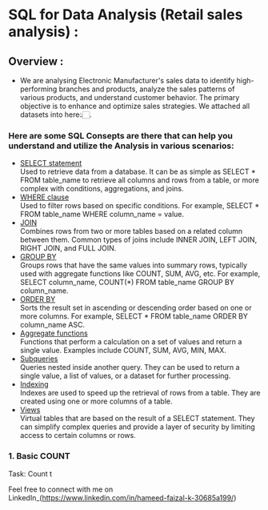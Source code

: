# SQL for Data Analysis (Retail sales analysis) :
## Overview :
- We are analysing Electronic Manufacturer's sales data to identify high-performing branches and products, analyze the sales patterns of various products, and understand customer behavior. The primary objective is to enhance and optimize sales strategies. We attached all datasets into here👆🏻.
### Here are some SQL Consepts are there that can help you understand and utilize the Analysis in various scenarios:
 - [SELECT statement](https://github.com/HameedFaizalK/SQL-for-Data-Analytics/blob/main/SQL%20SELECT%20Statement)<br>Used to retrieve data from a database. It can be as simple as SELECT * FROM table_name to retrieve all columns and rows from a table, or more complex with conditions, aggregations, and joins.
- [WHERE clause](https://github.com/HameedFaizalK/SQL-for-Data-Analytics/blob/main/SQL%20WHERE%20Clause.md)<br>Used to filter rows based on specific conditions. For example, SELECT * FROM table_name WHERE column_name = value.
- [JOIN](https://github.com/HameedFaizalK/SQL-for-Data-Analytics/blob/main/SQL%20JOINS.md)<br> Combines rows from two or more tables based on a related column between them. Common types of joins include INNER JOIN, LEFT JOIN, RIGHT JOIN, and FULL JOIN.
- [GROUP BY](https://github.com/HameedFaizalK/SQL-for-Data-Analytics/blob/main/SQL%20GROUP%20BY%20Statements.md) <br>Groups rows that have the same values into summary rows, typically used with aggregate functions like COUNT, SUM, AVG, etc. For example, SELECT column_name, COUNT(*) FROM table_name GROUP BY column_name.
- [ORDER BY](https://github.com/HameedFaizalK/SQL-for-Data-Analytics/blob/main/SQL%20ORDER%20BY%20Statement.md)<br>Sorts the result set in ascending or descending order based on one or more columns. For example, SELECT * FROM table_name ORDER BY column_name ASC.
- [Aggregate functions](https://github.com/HameedFaizalK/SQL-for-Data-Analytics/blob/main/SQL%20AGGREGATE%20Functions.md)<br>Functions that perform a calculation on a set of values and return a single value. Examples include COUNT, SUM, AVG, MIN, MAX.
- [Subqueries](https://github.com/HameedFaizalK/SQL-for-Data-Analytics/blob/main/SQL%20Subqueries.md)<br>Queries nested inside another query. They can be used to return a single value, a list of values, or a dataset for further processing.
- [Indexing](https://github.com/HameedFaizalK/SQL-for-Data-Analytics/blob/main/SQL%20INDEXING.md)<br> Indexes are used to speed up the retrieval of rows from a table. They are created using one or more columns of a table.
- [Views](https://github.com/HameedFaizalK/SQL-for-Data-Analytics/blob/main/SQL%20VIEWS.md)<br>Virtual tables that are based on the result of a SELECT statement. They can simplify complex queries and provide a layer of security by limiting access to certain columns or rows.


### 1. Basic COUNT
Task: Count t

Feel free to connect with me on LinkedIn_(https://www.linkedin.com/in/hameed-faizal-k-30685a199/)
